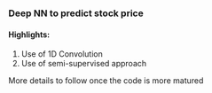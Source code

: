 ### Deep NN to predict stock price

#### Highlights:

1. Use of 1D Convolution
2. Use of semi-supervised approach

More details to follow once the code is more matured
